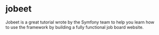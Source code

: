 jobeet
======

Jobeet is a great tutorial wrote by the Symfony team to help you learn how to use the framework by building a fully functional job board website.
